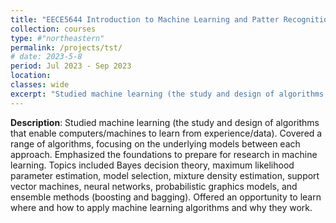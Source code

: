 ```yaml
---
title: "EECE5644 Introduction to Machine Learning and Patter Recognition"
collection: courses
type: #"northeastern"
permalink: /projects/tst/ 
# date: 2023-5-8
period: Jul 2023 - Sep 2023
location: 
classes: wide
excerpt: "Studied machine learning (the study and design of algorithms that enable computers/machines to learn from experience/data)."
---
```


**Description**: Studied machine learning (the study and design of algorithms that enable computers/machines to learn from experience/data). Covered a range of algorithms, focusing on the underlying models between each approach. Emphasized the foundations to prepare for research in machine learning. Topics included Bayes decision theory, maximum likelihood parameter estimation, model selection, mixture density estimation, support vector machines, neural networks, probabilistic graphics models, and ensemble methods (boosting and bagging). Offered an opportunity to learn where and how to apply machine learning algorithms and why they work.